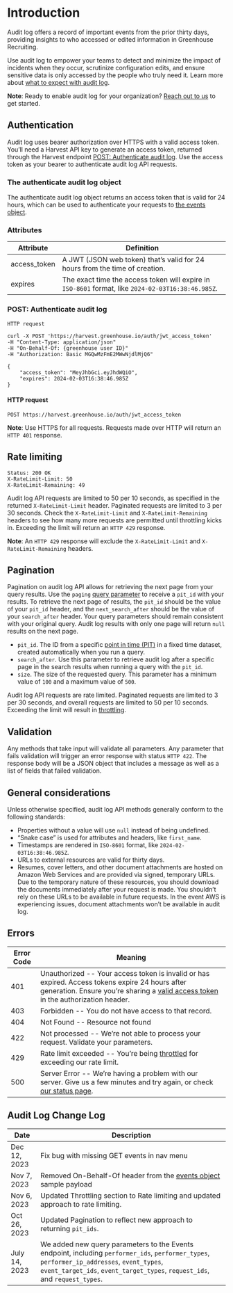 # Introduction
Audit log offers a record of important events from the prior thirty days, providing insights to who accessed or edited information in Greenhouse Recruiting.

Use audit log to empower your teams to detect and minimize the impact of incidents when they occur, scrutinize configuration edits, and ensure sensitive data is only accessed by the people who truly need it. Learn more about [what to expect with audit log](https://support.greenhouse.io/hc/en-us/articles/15074318933275).

<aside class="success">
<b>Note</b>: Ready to enable audit log for your organization? <a href="mailto:accountmanagement+auditlog@greenhouse.io?subject=I%20want%20to%20learn%20more%20about%20audit%20log">Reach out to us</a> to get started.
</aside>

## Authentication
Audit log uses bearer authorization over HTTPS with a valid access token. You’ll need a Harvest API key to generate an access token, returned through the Harvest endpoint [POST: Authenticate audit log](#post-authenticate-audit-log). Use the access token as your bearer to authenticate audit log API requests.

### The authenticate audit log object
The authenticate audit log object returns an access token that is valid for 24 hours, which can be used to authenticate your requests to [the events object](#the-events-object).

### Attributes
Attribute | Definition
--------- | -----------
access_token | A JWT (JSON web token) that’s valid for 24 hours from the time of creation.
expires | The exact time the access token will expire in `ISO-8601` format, like `2024-02-03T16:38:46.985Z`.


### POST: Authenticate audit log
```shell
HTTP request

curl -X POST 'https://harvest.greenhouse.io/auth/jwt_access_token'
-H "Content-Type: application/json"
-H "On-Behalf-Of: {greenhouse user ID}"
-H "Authorization: Basic MGQwMzFmE2MWwNjdlMjQ6"

{
    "access_token": "MeyJhbGci.eyJhdWQiO",
    "expires": 2024-02-03T16:38:46.985Z
}
```
#### HTTP request

`POST https://harvest.greenhouse.io/auth/jwt_access_token`

<aside class="success">
<b>Note</b>: Use HTTPS for all requests. Requests made over HTTP will return an <code>HTTP 401</code> response.
</aside>

## Rate limiting
```shell
Status: 200 OK
X-RateLimit-Limit: 50
X-RateLimit-Remaining: 49
```

Audit log API requests are limited to 50 per 10 seconds, as specified in the returned `X-RateLimit-Limit` header. Paginated requests are limited to 3 per 30 seconds. Check the `X-RateLimit-Limit` and `X-RateLimit-Remaining` headers to see how many more requests are permitted until throttling kicks in. Exceeding the limit will return an `HTTP 429` response.

<aside class="success">
<b>Note</b>: An <code>HTTP 429</code> response will exclude the <code>X-RateLimit-Limit</code> and <code>X-RateLimit-Remaining</code> headers.
</aside>

## Pagination
Pagination on audit log API allows for retrieving the next page from your query results. Use the `paging` [query parameter](https://developers.greenhouse.io/audit-log.html#the-events-object) to receive a `pit_id` with your results. To retrieve the next page of results, the `pit_id` should be the value of your `pit_id` header, and the `next_search_after` should be the value of your `search_after` header. Your query parameters should remain consistent with your original query. Audit log results with only one page will return `null` results on the next page. 

- `pit_id`. The ID from a specific [point in time (PIT)](https://docs.aws.amazon.com/opensearch-service/latest/developerguide/pit.html) in a fixed time dataset, created automatically when you run a query.
- `search_after`. Use this parameter to retrieve audit log after a specific page in the search results when running a query with the `pit_id`.
- `size`. The size of the requested query. This parameter has a minimum value of `100` and a maximum value of `500`.

Audit log API requests are rate limited. Paginated requests are limited to 3 per 30 seconds, and overall requests are limited to 50 per 10 seconds. Exceeding the limit will result in [throttling](https://developers.greenhouse.io/audit-log.html#throttling).

## Validation
Any methods that take input will validate all parameters. Any parameter that fails validation will trigger an error response with status `HTTP 422`. The response body will be a JSON object that includes a message as well as a list of fields that failed validation.

## General considerations


Unless otherwise specified, audit log API methods generally conform to the following standards:

- Properties without a value will use `null` instead of being undefined.
- “Snake case” is used for attributes and headers, like `first_name`.
- Timestamps are rendered in `ISO-8601` format, like `2024-02-03T16:38:46.985Z`.
- URLs to external resources are valid for thirty days.
- Resumes, cover letters, and other document attachments are hosted on Amazon Web Services and are provided via signed, temporary URLs. Due to the temporary nature of these resources, you should download the documents immediately after your request is made. You shouldn’t rely on these URLs to be available in future requests. In the event AWS is experiencing issues, document attachments won’t be available in audit log.

## Errors

| Error Code | Meaning                                                                                                                                                                                                 |
|------------|---------------------------------------------------------------------------------------------------------------------------------------------------------------------------------------------------------|
| 401        | Unauthorized -- Your access token is invalid or has expired. Access tokens expire 24 hours after generation. Ensure you’re sharing a [valid access token](#authentication) in the authorization header. |
| 403        | Forbidden -- You do not have access to that record.                                                                                                                                                     |
| 404        | Not Found -- Resource not found                                                                                                                                                                         |
| 422        | Not processed -- We’re not able to process your request. Validate your parameters.                                                                                                                      |
| 429        | Rate limit exceeded -- You’re being [throttled](#throttling) for exceeding our rate limit.                                                                                                              |
| 500        | Server Error -- We’re having a problem with our server. Give us a few minutes and try again, or check [our status page](https://status.greenhouse.io/).                                                 |

## Audit Log Change Log

| Date                          | Description                                                                                                                       |
|-------------------------------| --------------------------------------------------------------------------------------------------------------------------------- |
| Dec 12, 2023 | Fix bug with missing GET events in nav menu
| Nov 7, 2023 | Removed On-Behalf-Of header from the [events object](#events) sample payload 
| Nov 6, 2023 | Updated Throttling section to Rate limiting and updated approach to rate limiting.
| Oct 26, 2023 | Updated Pagination to reflect new approach to returning `pit_ids`.
| July 14, 2023 | We added new query parameters to the Events endpoint, including `performer_ids`, `performer_types`, `performer_ip_addresses`, `event_types`, `event_target_ids`, `event_target_types`, `request_ids`, and `request_types`.